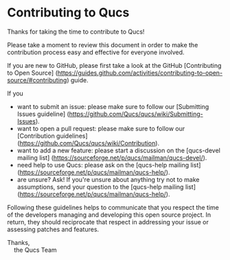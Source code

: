 # Contributing to Qucs
Thanks for taking the time to contribute to Qucs!

Please take a moment to review this document in order to make the contribution process easy and effective for everyone involved.

If you are new to GitHub, please first take a look at the GitHub [Contributing to Open Source] (https://guides.github.com/activities/contributing-to-open-source/#contributing) guide.

If you
- want to submit an issue: please make sure to follow our [Submitting Issues guideline] (https://github.com/Qucs/qucs/wiki/Submitting-Issues).
- want to open a pull request: please make sure to follow our [Contribution guidelines] (https://github.com/Qucs/qucs/wiki/Contribution).
- want to add a new feature: please start a discussion on the [qucs-devel mailing list] (https://sourceforge.net/p/qucs/mailman/qucs-devel/).
- need help to use Qucs: please ask on the [qucs-help mailing list] (https://sourceforge.net/p/qucs/mailman/qucs-help/).
- are unsure? Ask! If you're unsure about anything try not to make assumptions, send your question to the [qucs-help mailing list] (https://sourceforge.net/p/qucs/mailman/qucs-help/).

Following these guidelines helps to communicate that you respect the time of the developers managing and developing this open source project. In return, they should reciprocate that respect in addressing your issue or assessing patches and features.

Thanks,  
&nbsp;&nbsp;&nbsp;&nbsp;the Qucs Team  
